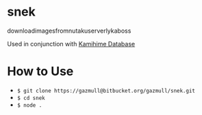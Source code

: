 # snek

downloadimagesfromnutakuserverlykaboss

Used in conjunction with [Kamihime Database](https://bitbucket.org/gazmull/kamihime-database)

# How to Use
* `$ git clone https://gazmull@bitbucket.org/gazmull/snek.git`
* `$ cd snek`
* `$ node .`